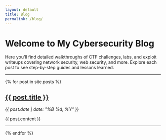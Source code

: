 ```yaml
---
layout: default
title: Blog
permalink: /blog/
---
```


# Welcome to My Cybersecurity Blog

Here you’ll find detailed walkthroughs of CTF challenges, labs, and exploit writeups covering network security, web security, and more. Explore each post to see step-by-step guides and lessons learned.

---

{% for post in site.posts %}
  <article>
    <h2><a href="{{ post.url }}">{{ post.title }}</a></h2>
    <p><em>{{ post.date | date: "%B %d, %Y" }}</em></p>
    {{ post.content }}
    <hr>
  </article>
{% endfor %}

